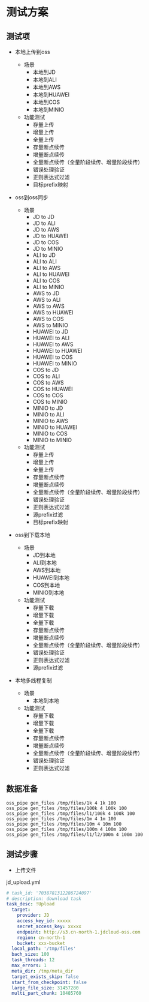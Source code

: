 # 测试方案

## 测试项

- 本地上传到oss
  - 场景
    - 本地到JD
    - 本地到ALI
    - 本地到AWS
    - 本地到HUAWEI
    - 本地到COS
    - 本地到MINIO
  - 功能测试
    - 存量上传
    - 增量上传
    - 全量上传
    - 存量断点续传
    - 增量断点续传
    - 全量断点续传（全量阶段续传、增量阶段续传）
    - 错误处理验证
    - 正则表达式过滤
    - 目标prefix映射

- oss到oss同步
  - 场景
    - JD to JD
    - JD to ALI
    - JD to AWS
    - JD to HUAWEI
    - JD to COS
    - JD to MINIO
    - ALI to JD
    - ALI to ALI
    - ALI to AWS
    - ALI to HUAWEI
    - ALI to COS
    - ALI to MINIO
    - AWS to JD
    - AWS to ALI
    - AWS to AWS
    - AWS to HUAWEI
    - AWS to COS
    - AWS to MINIO
    - HUAWEI to JD
    - HUAWEI to ALI
    - HUAWEI to AWS
    - HUAWEI to HUAWEI
    - HUAWEI to COS
    - HUAWEI to MINIO
    - COS to JD
    - COS to ALI
    - COS to AWS
    - COS to HUAWEI
    - COS to COS
    - COS to MINIO
    - MINIO to JD
    - MINIO to ALI
    - MINIO to AWS
    - MINIO to HUAWEI
    - MINIO to COS
    - MINIO to MINIO
  - 功能测试
    - 存量上传
    - 增量上传
    - 全量上传
    - 存量断点续传
    - 增量断点续传
    - 全量断点续传（全量阶段续传、增量阶段续传）
    - 错误处理验证
    - 正则表达式过滤
    - 源prefix过滤
    - 目标prefix映射

- oss到下载本地
  - 场景
    - JD到本地
    - ALI到本地
    - AWS到本地
    - HUAWEI到本地
    - COS到本地
    - MINIO到本地
  - 功能测试
    - 存量下载
    - 增量下载
    - 全量下载
    - 存量断点续传
    - 增量断点续传
    - 全量断点续传（全量阶段续传、增量阶段续传）
    - 错误处理验证
    - 正则表达式过滤
    - 源prefix过滤

- 本地多线程复制
  - 场景
    - 本地到本地
  - 功能测试
    - 存量下载
    - 增量下载
    - 全量下载
    - 存量断点续传
    - 增量断点续传
    - 全量断点续传（全量阶段续传、增量阶段续传）
    - 错误处理验证
    - 正则表达式过滤

## 数据准备

```shell
oss_pipe gen_files /tmp/files/1k 4 1k 100
oss_pipe gen_files /tmp/files/100k 4 100k 100
oss_pipe gen_files /tmp/files/l1/100k 4 100k 100
oss_pipe gen_files /tmp/files/1m 4 1m 100
oss_pipe gen_files /tmp/files/10m 4 10m 100
oss_pipe gen_files /tmp/files/100m 4 100m 100
oss_pipe gen_files /tmp/files/l1/l2/100m 4 100m 100
```



## 测试步骤

* 上传文件

jd_upload.yml

```yml
# task_id: '7038781312286724097'
# description: download task
task_desc: !Upload
  target:
    provider: JD
    access_key_id: xxxxx
    secret_access_key: xxxxx
    endpoint: http://s3.cn-north-1.jdcloud-oss.com
    region: cn-north-1
    bucket: xxx-bucket
  local_path: '/tmp/files'
  bach_size: 100
  task_threads: 12
  max_errors: 1
  meta_dir: /tmp/meta_dir
  target_exists_skip: false
  start_from_checkpoint: false
  large_file_size: 31457280
  multi_part_chunk: 10485760
```

